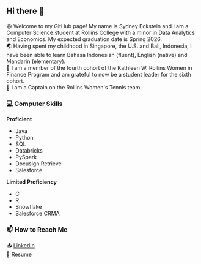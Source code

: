 ## Hi there 👋
😆 Welcome to my GitHub page! My name is Sydney Eckstein and I am a Computer Science student at Rollins College with a minor in Data Analytics and Economics. My expected graduation date is Spring 2026.  
🌏 Having spent my childhood in Singapore, the U.S. and Bali, Indonesia, I have been able to learn Bahasa Indonesian (fluent), English (native) and Mandarin (elementary).   
💸 I am a member of the fourth cohort of the Kathleen W. Rollins Women in Finance Program and am grateful to now be a student leader for the sixth cohort.  
🎾 I am a Captain on the Rollins Women's Tennis team. 

### 💻 Computer Skills
**Proficient** 
- Java
- Python
- SQL
- Databricks
- PySpark
- Docusign Retrieve
- Salesforce

**Limited Proficiency** 
- C
- R
- Snowflake
- Salesforce CRMA

### 📫 How to Reach Me
📥 [LinkedIn](https://www.linkedin.com/in/sydneyeckstein/)  
📘 [Resume](https://github.com/SydneyEckstein/SydneyEckstein/blob/main/Sydney%20Eckstein%20Resume%2008.2025.pdf)
<!--
**SydneyEckstein/SydneyEckstein** is a ✨ _special_ ✨ repository because its `README.md` (this file) appears on your GitHub profile.

Here are some ideas to get you started:

🔭 I’m currently working on ... 
- 🌱 I’m currently learning ...
- 👯 I’m looking to collaborate on ...
- 🤔 I’m looking for help with ...
- 💬 Ask me about ...

- 😄 Pronouns: ...
- ⚡ Fun fact: ...
-->
